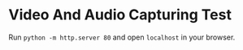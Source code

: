 # Video And Audio Capturing Test

Run `python -m http.server 80` and open `localhost` in your browser.
